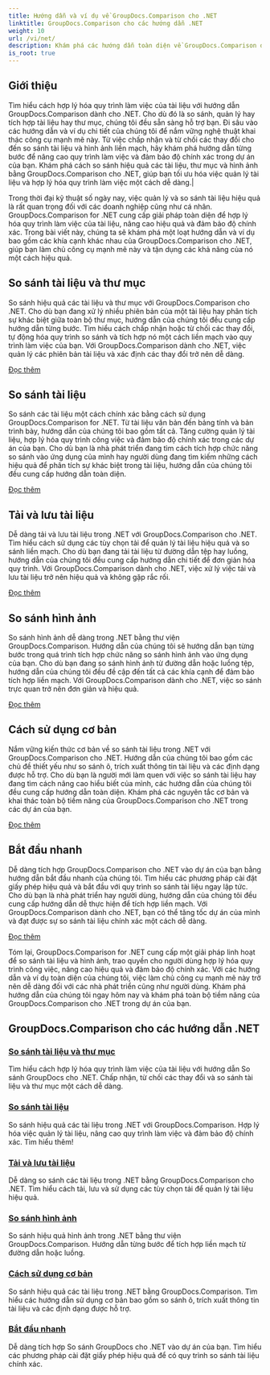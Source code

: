 ```yaml
---
title: Hướng dẫn và ví dụ về GroupDocs.Comparison cho .NET
linktitle: GroupDocs.Comparison cho các hướng dẫn .NET
weight: 10
url: /vi/net/
description: Khám phá các hướng dẫn toàn diện về GroupDocs.Comparison dành cho .NET, tạo điều kiện thuận lợi cho việc so sánh, quản lý và tích hợp tài liệu và thư mục hiệu quả một cách dễ dàng.
is_root: true
---
```

## Giới thiệu

Tìm hiểu cách hợp lý hóa quy trình làm việc của tài liệu với hướng dẫn GroupDocs.Comparison dành cho .NET. Cho dù đó là so sánh, quản lý hay tích hợp tài liệu hay thư mục, chúng tôi đều sẵn sàng hỗ trợ bạn. Đi sâu vào các hướng dẫn và ví dụ chi tiết của chúng tôi để nắm vững nghệ thuật khai thác công cụ mạnh mẽ này. Từ việc chấp nhận và từ chối các thay đổi cho đến so sánh tài liệu và hình ảnh liền mạch, hãy khám phá hướng dẫn từng bước để nâng cao quy trình làm việc và đảm bảo độ chính xác trong dự án của bạn. Khám phá cách so sánh hiệu quả các tài liệu, thư mục và hình ảnh bằng GroupDocs.Comparison cho .NET, giúp bạn tối ưu hóa việc quản lý tài liệu và hợp lý hóa quy trình làm việc một cách dễ dàng.|

Trong thời đại kỹ thuật số ngày nay, việc quản lý và so sánh tài liệu hiệu quả là rất quan trọng đối với các doanh nghiệp cũng như cá nhân. GroupDocs.Comparison for .NET cung cấp giải pháp toàn diện để hợp lý hóa quy trình làm việc của tài liệu, nâng cao hiệu quả và đảm bảo độ chính xác. Trong bài viết này, chúng ta sẽ khám phá một loạt hướng dẫn và ví dụ bao gồm các khía cạnh khác nhau của GroupDocs.Comparison cho .NET, giúp bạn làm chủ công cụ mạnh mẽ này và tận dụng các khả năng của nó một cách hiệu quả.

## So sánh tài liệu và thư mục

So sánh hiệu quả các tài liệu và thư mục với GroupDocs.Comparison cho .NET. Cho dù bạn đang xử lý nhiều phiên bản của một tài liệu hay phân tích sự khác biệt giữa toàn bộ thư mục, hướng dẫn của chúng tôi đều cung cấp hướng dẫn từng bước. Tìm hiểu cách chấp nhận hoặc từ chối các thay đổi, tự động hóa quy trình so sánh và tích hợp nó một cách liền mạch vào quy trình làm việc của bạn. Với GroupDocs.Comparison dành cho .NET, việc quản lý các phiên bản tài liệu và xác định các thay đổi trở nên dễ dàng.

[Đọc thêm](./documents-and-folder-comparison/)

## So sánh tài liệu

So sánh các tài liệu một cách chính xác bằng cách sử dụng GroupDocs.Comparison for .NET. Từ tài liệu văn bản đến bảng tính và bản trình bày, hướng dẫn của chúng tôi bao gồm tất cả. Tăng cường quản lý tài liệu, hợp lý hóa quy trình công việc và đảm bảo độ chính xác trong các dự án của bạn. Cho dù bạn là nhà phát triển đang tìm cách tích hợp chức năng so sánh vào ứng dụng của mình hay người dùng đang tìm kiếm những cách hiệu quả để phân tích sự khác biệt trong tài liệu, hướng dẫn của chúng tôi đều cung cấp hướng dẫn toàn diện.

[Đọc thêm](./document-comparison/)

## Tải và lưu tài liệu

Dễ dàng tải và lưu tài liệu trong .NET với GroupDocs.Comparison cho .NET. Tìm hiểu cách sử dụng các tùy chọn tải để quản lý tài liệu hiệu quả và so sánh liền mạch. Cho dù bạn đang tải tài liệu từ đường dẫn tệp hay luồng, hướng dẫn của chúng tôi đều cung cấp hướng dẫn chi tiết để đơn giản hóa quy trình. Với GroupDocs.Comparison dành cho .NET, việc xử lý việc tải và lưu tài liệu trở nên hiệu quả và không gặp rắc rối.

[Đọc thêm](./loading-and-saving-documents/)

## So sánh hình ảnh

So sánh hình ảnh dễ dàng trong .NET bằng thư viện GroupDocs.Comparison. Hướng dẫn của chúng tôi sẽ hướng dẫn bạn từng bước trong quá trình tích hợp chức năng so sánh hình ảnh vào ứng dụng của bạn. Cho dù bạn đang so sánh hình ảnh từ đường dẫn hoặc luồng tệp, hướng dẫn của chúng tôi đều đề cập đến tất cả các khía cạnh để đảm bảo tích hợp liền mạch. Với GroupDocs.Comparison dành cho .NET, việc so sánh trực quan trở nên đơn giản và hiệu quả.

[Đọc thêm](./image-comparison/)

## Cách sử dụng cơ bản 

Nắm vững kiến thức cơ bản về so sánh tài liệu trong .NET với GroupDocs.Comparison cho .NET. Hướng dẫn của chúng tôi bao gồm các chủ đề thiết yếu như so sánh ô, trích xuất thông tin tài liệu và các định dạng được hỗ trợ. Cho dù bạn là người mới làm quen với việc so sánh tài liệu hay đang tìm cách nâng cao hiểu biết của mình, các hướng dẫn của chúng tôi đều cung cấp hướng dẫn toàn diện. Khám phá các nguyên tắc cơ bản và khai thác toàn bộ tiềm năng của GroupDocs.Comparison cho .NET trong các dự án của bạn.

[Đọc thêm](./basic-usage/)

## Bắt đầu nhanh 

Dễ dàng tích hợp GroupDocs.Comparison cho .NET vào dự án của bạn bằng hướng dẫn bắt đầu nhanh của chúng tôi. Tìm hiểu các phương pháp cài đặt giấy phép hiệu quả và bắt đầu với quy trình so sánh tài liệu ngay lập tức. Cho dù bạn là nhà phát triển hay người dùng, hướng dẫn của chúng tôi đều cung cấp hướng dẫn dễ thực hiện để tích hợp liền mạch. Với GroupDocs.Comparison dành cho .NET, bạn có thể tăng tốc dự án của mình và đạt được sự so sánh tài liệu chính xác một cách dễ dàng.

[Đọc thêm](./quick-start/)

Tóm lại, GroupDocs.Comparison for .NET cung cấp một giải pháp linh hoạt để so sánh tài liệu và hình ảnh, trao quyền cho người dùng hợp lý hóa quy trình công việc, nâng cao hiệu quả và đảm bảo độ chính xác. Với các hướng dẫn và ví dụ toàn diện của chúng tôi, việc làm chủ công cụ mạnh mẽ này trở nên dễ dàng đối với các nhà phát triển cũng như người dùng. Khám phá hướng dẫn của chúng tôi ngay hôm nay và khám phá toàn bộ tiềm năng của GroupDocs.Comparison cho .NET trong dự án của bạn.
## GroupDocs.Comparison cho các hướng dẫn .NET 
### [So sánh tài liệu và thư mục](./documents-and-folder-comparison/)
Tìm hiểu cách hợp lý hóa quy trình làm việc của tài liệu với hướng dẫn So sánh GroupDocs cho .NET. Chấp nhận, từ chối các thay đổi và so sánh tài liệu và thư mục một cách dễ dàng.
### [So sánh tài liệu](./document-comparison/)
So sánh hiệu quả các tài liệu trong .NET với GroupDocs.Comparison. Hợp lý hóa việc quản lý tài liệu, nâng cao quy trình làm việc và đảm bảo độ chính xác. Tìm hiểu thêm!
### [Tải và lưu tài liệu](./loading-and-saving-documents/)
Dễ dàng so sánh các tài liệu trong .NET bằng GroupDocs.Comparison cho .NET. Tìm hiểu cách tải, lưu và sử dụng các tùy chọn tải để quản lý tài liệu hiệu quả.
### [So sánh hình ảnh](./image-comparison/)
So sánh hiệu quả hình ảnh trong .NET bằng thư viện GroupDocs.Comparison. Hướng dẫn từng bước để tích hợp liền mạch từ đường dẫn hoặc luồng.
### [Cách sử dụng cơ bản](./basic-usage/)
So sánh hiệu quả các tài liệu trong .NET bằng GroupDocs.Comparison. Tìm hiểu các hướng dẫn sử dụng cơ bản bao gồm so sánh ô, trích xuất thông tin tài liệu và các định dạng được hỗ trợ.
### [Bắt đầu nhanh](./quick-start/)
Dễ dàng tích hợp So sánh GroupDocs cho .NET vào dự án của bạn. Tìm hiểu các phương pháp cài đặt giấy phép hiệu quả để có quy trình so sánh tài liệu chính xác.